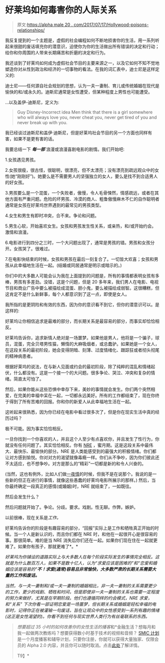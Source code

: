 # 好莱坞如何毒害你的人际关系

> 原文:[https://alpha male 20 . com/2017/07/17/Hollywood-poisons-relationships/](https://alphamale20.com/2017/07/17/hollywood-poisons-relationships/)

我反复提到的一个主题是，虚假的社会编程如何不断地损害你的生活，用一系列听起来很甜的废话填充你的潜意识，迫使你为你的生活做出所有错误的决定和行动；给你和你周围的人带来长期痛苦和折磨的决定和行为。

我还谈到了好莱坞如何成为虚假社会节目的主要来源之一，以及它如何不知不觉地塑造你对从性到政治和经济的一切事物的看法。在我的词汇表中，迪士尼是这样定义的:

迪士尼——任何源自社会规划的思想，认为一夫一妻制、育儿或传统婚姻在现代是愉快的和/或永久的。迪斯尼通常是女性遭受，但某种程度上男性也可能遭受。

...以及盖伊-迪斯尼，定义为:

> Guy Disney-Incorrect idea Men think that there is a girl somewhere who will always love you, never cheat you, never get tired of you and never break up with you.

我已经谈过迪斯尼和盖伊·迪斯尼，但是好莱坞社会节目的另一个方面也同样有害，如果不是更有害的话。

我要总结一下 ***每一部*** 浪漫或浪漫喜剧电影的剧情。我们开始吧:

1.女孩遇见男孩。

2.女孩很瘦，很古怪，很聪明，很漂亮，但不太漂亮；没有漂亮到疏远观众中的女性(她“刚刚好”)。她要么是不需要男人的坚强独立的女人，要么是找不到合适男人的好女孩。

3.男孩要么是一个混蛋，一个失败者，傲慢，令人毛骨悚然，情感疏远，或者在其他方面有严重问题。危险的坏男孩、冷漠的商人、粗鲁傲慢麻木不仁的自作聪明者通常是女孩在好莱坞世界遇到的最常见的男孩类型。

4.女生和男生有即时冲突，合不来。争论和问题。

5.男生心软，开始喜欢女生。女孩和男孩发生性关系，或亲热，和/或开始约会。激情和浪漫。

6.电影进行到四分之三时，一个大问题出现了，通常是男孩的错。男孩和女孩分开。女孩哭了。很难过。

7.在电影快结束的时候，女孩和男孩在最后一刻复合了。一切皆大欢喜；女孩和男孩从此幸福地生活在一起。(结婚或同居通常是明示或暗示的。)

你们中的大多数人可能会认为我在上面提到的问题是，所有的事情都表明女孩有多棒，男孩有多差劲。没错，这是个问题，但是 20 多年来，我们男人在电影、电视节目和商业广告中要么被描绘成混蛋、胆小鬼，要么被描绘成弱智。这很糟糕，但这肯定不是什么新鲜事，每个人都意识到了这一点，即使是女人。

我所指的是更阴险和有效的东西，因为你的意识看不到它，但你的潜意识可以。是这样的:

好莱坞让你相信追求是最难的部分，而长期关系是最容易的部分，而事实却恰恰相反。

好莱坞告诉你，追求新情人绝对是一场噩梦。如果他是男人，他将是一个骗子，球员，混蛋，完全贝塔男性猫，懒惰的大麻吸烟者，或总蠢驴。如果她是一个女人，在这段关系的最初阶段，她会变得阴暗、刻薄、过度情绪化、跟踪狂或者彻头彻尾的精神病患者。

根据好莱坞的说法，在与新人见面或约会的最初阶段，除了纯粹的混乱和情绪起伏，什么都没有。这是一个接一个的大问题。很多争论、哭泣、冲突和复杂的情绪。简直太可怕了。

然后，如果你能从这些恐惧中幸存下来，美妙的事情就会发生。你们两个突然相爱，在完美的幸福中呆在一起，一切都永远美好。所有的工作都结束了，现在你终于得到了所有苦难的回报。你和你的新爱人从此幸福地生活在一起。

这听起来很熟悉，因为你已经在电影中看过很多次了，但是你在现实生活中真的经历过吗？

极不可能。因为事实恰恰相反。

一旦你找到一个你喜欢的人，并且这个人至少有点喜欢你，并且发生了性行为，你就没有任何问题了。其实恰恰相反。你有 [NRE](https://blackdragonblog.com/glossary/#NRE) ，蜜月期。这是这段关系中最伟大、最快乐、最愉快的部分。NRE 是人类能感受到的最强大的积极情绪。你们都让对方感到愉悦。你对对方的渴望就像毒瘾一样。你们从不争吵，因为你们彼此还不太适应，也不想争吵。对方是那么的“精彩”一切都是新的和令人兴奋的。

(当然，这也有例外，比如人们做[一夜情](https://blackdragonblog.com/2015/01/29/why-i-dont-do-one-night-stands/)的时候，但我不是在说那个。我说的是一些新的但正在进行的事情，就像这些愚蠢的好莱坞电影所展示的那样。) 然后，当你最终确定一段真正的感情(或婚姻)时，NRE 就结束了，一如既往。

然后会发生什么？

然后问题就开始了。争论。分歧。要求。戏剧。性无聊。作弊。嫉妒。

以前很棒，现在关系是*工作。*

好莱坞告诉你的阶段是有趣容易的部分，“回报”实际上是工作和牺牲真正开始的时候。当一个人是新认识的，而且你们都在 NRE 时，和他在一起很开心是很容易的事。那很简单。难的是当 NRE 消失后你们还在一起。如果你们现在住在一起就更难了。如果你有孩子，那就更难了*。*

*好莱坞为你铺设的道路实际上与大多数人在每个阶段实际发生的事情完全相反。这就是为什么数百万人，如果不是数十亿人，认为“求爱应该是困难的”和“恋爱和婚姻应该是容易的”**不！求爱(通常)容易且非常愉快，大多数严肃的长期关系需要大量的工作和废话。***

*当然，与一夫一妻制和/或一夫一妻制的婚姻相比，非一夫一妻制的关系需要更少的工作，更少的戏剧、牺牲和时间，但是即使非一夫一妻制的关系也需要一定程度的努力来做好，尤其是在早期阶段。他们也遵循同样的约会模式，NRE 求爱，和“关系” 下次你看一部证明恋爱是一场噩梦，但长期关系或婚姻是轻松幸福的电影时，记得你正在被灌输一句废话，旨在让观众中的女性感受到一系列有趣的情绪(这正是女性渴望的)。你看不到任何与现实世界人类行为有丝毫联系的东西。*

> *想要超过 35 小时的如何改善你的女性生活的播客*和*金融生活？想每月和我一起做两次教练吗？想要获得数小时基于技术的视频和音频？ [SMIC 计划](https://alphamale20.kartra.com/page/vIL17)是一个月度播客和辅导计划，只要你注册，你就可以获得大量独家、仅限会员的 Alpha 2.0 内容，并且你可以随时取消。点击[此处](https://alphamale20.kartra.com/page/vIL17)了解详情。
> 
> T9】*